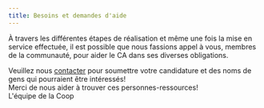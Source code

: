 ```yaml
---
title: Besoins et demandes d'aide
---
```


À travers les différentes étapes de réalisation et même une fois la mise en service effectuée, il est possible que nous fassions appel à vous, membres de la communauté, pour aider le CA dans ses diverses obligations.  

Veuillez nous [contacter](/contact) pour soumettre votre candidature et des noms de gens qui pourraient être intéressés!  
Merci de nous aider à trouver ces personnes-ressources!    
L'équipe de la Coop